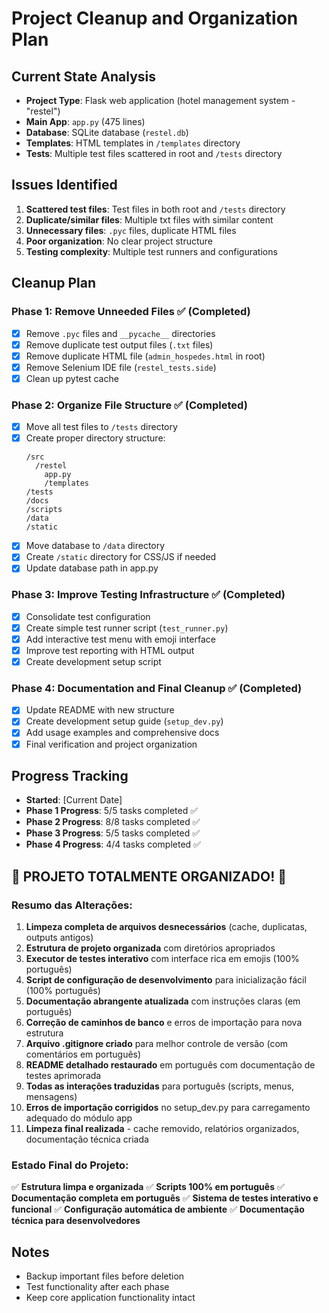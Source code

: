 # Project Cleanup and Organization Plan

## Current State Analysis
- **Project Type**: Flask web application (hotel management system - "restel")
- **Main App**: `app.py` (475 lines)
- **Database**: SQLite database (`restel.db`)
- **Templates**: HTML templates in `/templates` directory
- **Tests**: Multiple test files scattered in root and `/tests` directory

## Issues Identified
1. **Scattered test files**: Test files in both root and `/tests` directory
2. **Duplicate/similar files**: Multiple txt files with similar content
3. **Unnecessary files**: `.pyc` files, duplicate HTML files
4. **Poor organization**: No clear project structure
5. **Testing complexity**: Multiple test runners and configurations

## Cleanup Plan

### Phase 1: Remove Unneeded Files ✅ (Completed)
- [x] Remove `.pyc` files and `__pycache__` directories
- [x] Remove duplicate test output files (`.txt` files)
- [x] Remove duplicate HTML file (`admin_hospedes.html` in root)
- [x] Remove Selenium IDE file (`restel_tests.side`)
- [x] Clean up pytest cache

### Phase 2: Organize File Structure ✅ (Completed)
- [x] Move all test files to `/tests` directory
- [x] Create proper directory structure:
  ```
  /src
    /restel
      app.py
      /templates
  /tests
  /docs
  /scripts
  /data
  /static
  ```
- [x] Move database to `/data` directory
- [x] Create `/static` directory for CSS/JS if needed
- [x] Update database path in app.py

### Phase 3: Improve Testing Infrastructure ✅ (Completed)
- [x] Consolidate test configuration
- [x] Create simple test runner script (`test_runner.py`)
- [x] Add interactive test menu with emoji interface
- [x] Improve test reporting with HTML output
- [x] Create development setup script

### Phase 4: Documentation and Final Cleanup ✅ (Completed)
- [x] Update README with new structure
- [x] Create development setup guide (`setup_dev.py`)
- [x] Add usage examples and comprehensive docs
- [x] Final verification and project organization

## Progress Tracking
- **Started**: [Current Date]
- **Phase 1 Progress**: 5/5 tasks completed ✅
- **Phase 2 Progress**: 8/8 tasks completed ✅
- **Phase 3 Progress**: 5/5 tasks completed ✅
- **Phase 4 Progress**: 4/4 tasks completed ✅

## 🎉 PROJETO TOTALMENTE ORGANIZADO! 🎉

### Resumo das Alterações:
1. **Limpeza completa de arquivos desnecessários** (cache, duplicatas, outputs antigos)
2. **Estrutura de projeto organizada** com diretórios apropriados
3. **Executor de testes interativo** com interface rica em emojis (100% português)
4. **Script de configuração de desenvolvimento** para inicialização fácil (100% português)
5. **Documentação abrangente atualizada** com instruções claras (em português)
6. **Correção de caminhos de banco** e erros de importação para nova estrutura
7. **Arquivo .gitignore criado** para melhor controle de versão (com comentários em português)
8. **README detalhado restaurado** em português com documentação de testes aprimorada
9. **Todas as interações traduzidas** para português (scripts, menus, mensagens)
10. **Erros de importação corrigidos** no setup_dev.py para carregamento adequado do módulo app
11. **Limpeza final realizada** - cache removido, relatórios organizados, documentação técnica criada

### Estado Final do Projeto:
✅ **Estrutura limpa e organizada**
✅ **Scripts 100% em português**
✅ **Documentação completa em português**
✅ **Sistema de testes interativo e funcional**
✅ **Configuração automática de ambiente**
✅ **Documentação técnica para desenvolvedores**

## Notes
- Backup important files before deletion
- Test functionality after each phase
- Keep core application functionality intact 